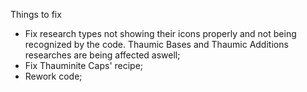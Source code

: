 Things to fix

* Fix research types not showing their icons properly and not being recognized by the code. Thaumic Bases and Thaumic Additions researches are being affected aswell;
* Fix Thauminite Caps' recipe;
* Rework code;
